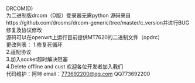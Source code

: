 DRCOM(D)  
为二进制版drcom（D版）登录器无需python 
源码来自https://github.com/drcoms/drcom-generic/tree/master/c_version并进行BUG修复及协议修改  
源码可以在openwrt上运行目前提供MT7620的二进制文件（opdrc）  
更改列表： 
1.修复死循环  
2.适配协议  
3.加入socket超时解决阻塞  
4.Delete offline and cust 
欢迎各位开发者加入我们  
代码维护：阿坤 email：773692200@qq.com QQ773692200  
